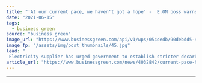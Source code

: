 ```yaml
---
title: "'At our current pace, we haven't got a hope' -  E.ON boss warns UK is off track to meet net zero target"
date: "2021-06-15"
tags: 
  - business green
source: "business green"
image_url: "https://www.businessgreen.com/api/v1/wps/054dedb/90debdd5-4cae-4ab4-814f-13287728fca1/9/bowbeat-350x250-185x114.jpg"
image_fp: "/assets/img/post_thumbnails/45.jpg"
lead: "
 Electricity supplier has urged government to establish stricter decarbonisation policies that can put UK on track to meeting climate goals ..."
article_url: "https://www.businessgreen.com/news/4032842/current-pace-haven-hope-boss-warns-uk-track-meet-net-zero-target"
---
```


---

